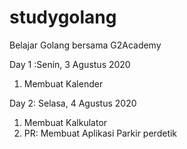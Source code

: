 # studygolang

Belajar Golang bersama G2Academy

Day 1 :Senin, 3 Agustus 2020<br>
1. Membuat Kalender

Day 2: Selasa, 4 Agustus 2020<br>
1. Membuat Kalkulator<br>
2. PR: Membuat Aplikasi Parkir perdetik
